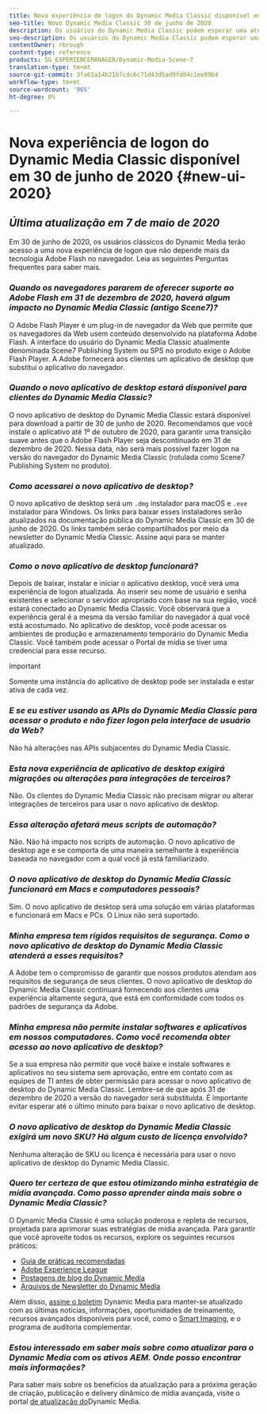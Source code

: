 ```yaml
---
title: Nova experiência de logon do Dynamic Media Classic disponível em 30 de junho de 2020
seo-title: Novo Dynamic Media Classic 30 de junho de 2020
description: Os usuários do Dynamic Media Classic podem esperar uma atualização de sua interface de usuário em 30 de junho de 2020. A experiência fornecerá um logon atualizado com links para recursos valiosos, além disso, essa atualização não dependerá mais da tecnologia Adobe Flash no navegador.
seo-description: Os usuários do Dynamic Media Classic podem esperar uma atualização de sua interface de usuário em 30 de junho de 2020. A experiência fornecerá um logon atualizado com links para recursos valiosos, além disso, essa atualização não dependerá mais da tecnologia Adobe Flash no navegador.
contentOwner: rbrough
content-type: reference
products: SG_EXPERIENCEMANAGER/Dynamic-Media-Scene-7
translation-type: tm+mt
source-git-commit: 3fa61a14b21b7cdc6c71d43d5ad9fd84c1ee89b4
workflow-type: tm+mt
source-wordcount: '965'
ht-degree: 0%

---
```



# Nova experiência de logon do Dynamic Media Classic disponível em 30 de junho de 2020 {#new-ui-2020}

## _Última atualização em 7 de maio de 2020_

Em 30 de junho de 2020, os usuários clássicos do Dynamic Media terão acesso a uma nova experiência de logon que não depende mais da tecnologia Adobe Flash no navegador. Leia as seguintes Perguntas frequentes para saber mais.

### **_Quando os navegadores pararem de oferecer suporte ao Adobe Flash em 31 de dezembro de 2020, haverá algum impacto no Dynamic Media Classic (antigo Scene7)?_**

O Adobe Flash Player é um plug-in de navegador da Web que permite que os navegadores da Web usem conteúdo desenvolvido na plataforma Adobe Flash. A interface do usuário do Dynamic Media Classic atualmente denominada Scene7 Publishing System ou SPS no produto exige o Adobe Flash Player. A Adobe fornecerá aos clientes um aplicativo de desktop que substitui o aplicativo do navegador.

### **_Quando o novo aplicativo de desktop estará disponível para clientes do Dynamic Media Classic?_**

O novo aplicativo de desktop do Dynamic Media Classic estará disponível para download a partir de 30 de junho de 2020. Recomendamos que você instale o aplicativo até 1º de outubro de 2020, para garantir uma transição suave antes que o Adobe Flash Player seja descontinuado em 31 de dezembro de 2020.  Nessa data, não será mais possível fazer logon na versão do navegador do Dynamic Media Classic (rotulada como Scene7 Publishing System no produto).

### **_Como acessarei o novo aplicativo de desktop?_**

O novo aplicativo de desktop será um `.dmg` instalador para macOS e `.exe` instalador para Windows. Os links para baixar esses instaladores serão atualizados na documentação pública do Dynamic Media Classic em 30 de junho de 2020. Os links também serão compartilhados por meio da newsletter do Dynamic Media Classic. Assine aqui para se manter atualizado.

### **_Como o novo aplicativo de desktop funcionará?_**

Depois de baixar, instalar e iniciar o aplicativo desktop, você verá uma experiência de logon atualizada. Ao inserir seu nome de usuário e senha existentes e selecionar o servidor apropriado com base na sua região, você estará conectado ao Dynamic Media Classic. Você observará que a experiência geral é a mesma da versão familiar do navegador à qual você está acostumado. No aplicativo de desktop, você pode acessar os ambientes de produção e armazenamento temporário do Dynamic Media Classic. Você também pode acessar o Portal de mídia se tiver uma credencial para esse recurso.

>[!IMPORTANT]
>
>Somente uma instância do aplicativo de desktop pode ser instalada e estar ativa de cada vez.

### **_E se eu estiver usando as APIs do Dynamic Media Classic para acessar o produto e não fizer logon pela interface de usuário da Web?_**

Não há alterações nas APIs subjacentes do Dynamic Media Classic.

### **_Esta nova experiência de aplicativo de desktop exigirá migrações ou alterações para integrações de terceiros?_**

Não. Os clientes do Dynamic Media Classic não precisam migrar ou alterar integrações de terceiros para usar o novo aplicativo de desktop.

### **_Essa alteração afetará meus scripts de automação?_**

Não. Não há impacto nos scripts de automação. O novo aplicativo de desktop age e se comporta de uma maneira semelhante à experiência baseada no navegador com a qual você já está familiarizado.

### **_O novo aplicativo de desktop do Dynamic Media Classic funcionará em Macs e computadores pessoais?_**

Sim. O novo aplicativo de desktop será uma solução em várias plataformas e funcionará em Macs e PCs. O Linux não será suportado.

### **_Minha empresa tem rígidos requisitos de segurança. Como o novo aplicativo de desktop do Dynamic Media Classic atenderá a esses requisitos?_**

A Adobe tem o compromisso de garantir que nossos produtos atendam aos requisitos de segurança de seus clientes. O novo aplicativo de desktop do Dynamic Media Classic continuará fornecendo aos clientes uma experiência altamente segura, que está em conformidade com todos os padrões de segurança da Adobe.

### **_Minha empresa não permite instalar softwares e aplicativos em nossos computadores. Como você recomenda obter acesso ao novo aplicativo de desktop?_**

Se a sua empresa não permitir que você baixe e instale softwares e aplicativos no seu sistema sem aprovação, entre em contato com as equipes de TI antes de obter permissão para acessar o novo aplicativo de desktop do Dynamic Media Classic. Lembre-se de que após 31 de dezembro de 2020 a versão do navegador será substituída. É importante evitar esperar até o último minuto para baixar o novo aplicativo de desktop.

### **_O novo aplicativo de desktop do Dynamic Media Classic exigirá um novo SKU? Há algum custo de licença envolvido?_**

Nenhuma alteração de SKU ou licença é necessária para usar o novo aplicativo de desktop do Dynamic Media Classic.

### **_Quero ter certeza de que estou otimizando minha estratégia de mídia avançada. Como posso aprender ainda mais sobre o Dynamic Media Classic?_**

O Dynamic Media Classic é uma solução poderosa e repleta de recursos, projetada para aprimorar suas estratégias de mídia avançada. Para garantir que você aproveite todos os recursos, explore os seguintes recursos práticos:

* [Guia de práticas recomendadas](https://www.adobe.com/content/dam/www/us/en/marketing/experience-manager-assets/dynamic-media/adobe-dynamic-media-classic-best-practices-guide.pdf)
* [Adobe Experience League](https://guided.adobe.com/#recommended/solutions/experience-manager)
* [Postagens de blog do Dynamic Media](https://theblog.adobe.com/tag/dynamic-media/)
* [Arquivos de Newsletter do Dynamic Media](https://docs.adobe.com/content/help/en/dynamic-media-classic/using/dynamic-media-newsletter.html)

Além disso, [assine o boletim](https://www.adobe.com/subscription/dynamic-media-newsletter.html) Dynamic Media para manter-se atualizado com as últimas notícias, informações, oportunidades de treinamento, recursos avançados disponíveis para você, como o [Smart Imaging](https://helpx.adobe.com/experience-manager/6-3/assets/using/imaging-faq.html), e o programa de auditoria complementar.

### **_Estou interessado em saber mais sobre como atualizar para o Dynamic Media com os ativos AEM. Onde posso encontrar mais informações?_**

Para saber mais sobre os benefícios da atualização para a próxima geração de criação, publicação e delivery dinâmico de mídia avançada, visite o portal [de atualização do](http://exploreadobe.com/dynamic-media-upgrade/)Dynamic Media.


